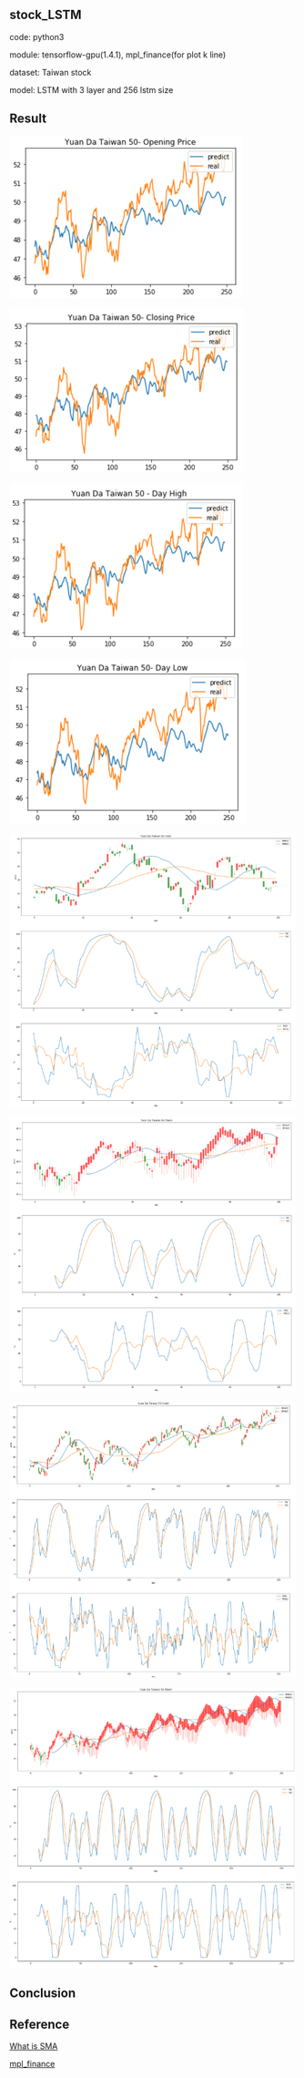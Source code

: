## stock_LSTM

code: python3

module: tensorflow-gpu(1.4.1), mpl_finance(for plot k line)

dataset: Taiwan stock

model: LSTM with 3 layer and 256 lstm size

## Result

![](https://github.com/SLdreaker/stock_LSTM/blob/master/image/OpeningPrice.png)

![](https://github.com/SLdreaker/stock_LSTM/blob/master/image/ClosingPrice.png)

![](https://github.com/SLdreaker/stock_LSTM/blob/master/image/DayHigh.png)

![](https://github.com/SLdreaker/stock_LSTM/blob/master/image/DayLow.png)

![](https://github.com/SLdreaker/stock_LSTM/blob/master/image/real100.png)

![](https://github.com/SLdreaker/stock_LSTM/blob/master/image/fake100.png)

![](https://github.com/SLdreaker/stock_LSTM/blob/master/image/real250.png)

![](https://github.com/SLdreaker/stock_LSTM/blob/master/image/fake250.png)

## Conclusion


## Reference
[What is SMA](http://www.jihsun.com.tw/md/event/jsun_school/stock8.html)

[mpl_finance](https://github.com/matplotlib/mpl_finance)
